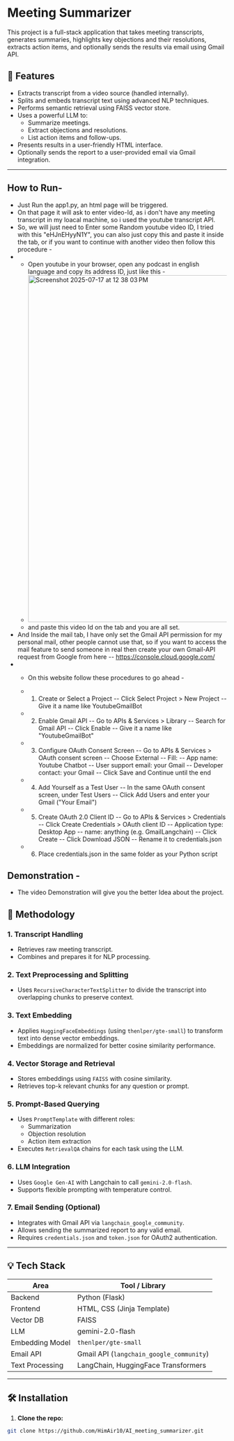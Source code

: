 # Meeting Summarizer

This project is a full-stack application that takes meeting transcripts, generates summaries, highlights key objections and their resolutions, extracts action items, and optionally sends the results via email using Gmail API.

## 🚀 Features

- Extracts transcript from a video source (handled internally).
- Splits and embeds transcript text using advanced NLP techniques.
- Performs semantic retrieval using FAISS vector store.
- Uses a powerful LLM to:
  - Summarize meetings.
  - Extract objections and resolutions.
  - List action items and follow-ups.
- Presents results in a user-friendly HTML interface.
- Optionally sends the report to a user-provided email via Gmail integration.

---

## How to Run- 
- Just Run the app1.py, an html page will be triggered.
- On that page it will ask to enter video-Id, as i don't have any meeting transcript in my loacal machine, so i used the youtube transcript API.
- So, we will just need to Enter some Random youtube video ID, I tried with this "eHJnEHyyN1Y", you can also just copy this and paste it inside the tab, or if you want to continue with another video then follow this procedure -
- - Open youtube in your browser, open any podcast in english language and copy its address ID, just like this -
  - <img width="986" height="797" alt="Screenshot 2025-07-17 at 12 38 03 PM" src="https://github.com/user-attachments/assets/df5862b4-62f1-4c63-a2cd-213fb106c567" />
  - and paste this video Id on the tab and you are all set.
- And Inside the mail tab, I have only set the Gmail API permission for my personal mail, other people cannot use that, so if you want to access the mail feature to send someone in real then create your own Gmail-API request from Google from here -- https://console.cloud.google.com/
- - On this website follow these procedures to go ahead -
  - 1. Create or Select a Project
    -- Click Select Project > New Project
    -- Give it a name like YoutubeGmailBot

  - 2. Enable Gmail API
    -- Go to APIs & Services > Library
    -- Search for Gmail API
    -- Click Enable
    -- Give it a name like "YoutubeGmailBot"

  - 3. Configure OAuth Consent Screen
    -- Go to APIs & Services > OAuth consent screen
    -- Choose External
    -- Fill:
       -- App name: Youtube Chatbot
       -- User support email: your Gmail
       -- Developer contact: your Gmail
    -- Click Save and Continue until the end

  - 4. Add Yourself as a Test User
    -- In the same OAuth consent screen, under Test Users
    -- Click Add Users and enter your Gmail ("Your Email")

  - 5. Create OAuth 2.0 Client ID
    -- Go to APIs & Services > Credentials
    -- Click Create Credentials > OAuth client ID
    -- Application type: Desktop App
    -- name: anything (e.g. GmailLangchain)
    -- Click Create
    -- Click Download JSON
    -- Rename it to credentials.json
       
  - 6. Place credentials.json in the same folder as your Python script

## Demonstration - 

- The video Demonstration will give you the better Idea about the project.
  

## 🧠 Methodology

### 1. **Transcript Handling**
- Retrieves raw meeting transcript.
- Combines and prepares it for NLP processing.

### 2. **Text Preprocessing and Splitting**
- Uses `RecursiveCharacterTextSplitter` to divide the transcript into overlapping chunks to preserve context.

### 3. **Text Embedding**
- Applies `HuggingFaceEmbeddings` (using `thenlper/gte-small`) to transform text into dense vector embeddings.
- Embeddings are normalized for better cosine similarity performance.

### 4. **Vector Storage and Retrieval**
- Stores embeddings using `FAISS` with cosine similarity.
- Retrieves top-k relevant chunks for any question or prompt.

### 5. **Prompt-Based Querying**
- Uses `PromptTemplate` with different roles:
  - Summarization
  - Objection resolution
  - Action item extraction
- Executes `RetrievalQA` chains for each task using the LLM.

### 6. **LLM Integration**
- Uses `Google Gen-AI` with Langchain to call `gemini-2.0-flash`.
- Supports flexible prompting with temperature control.

### 7. **Email Sending (Optional)**
- Integrates with Gmail API via `langchain_google_community`.
- Allows sending the summarized report to any valid email.
- Requires `credentials.json` and `token.json` for OAuth2 authentication.

---

## 💡 Tech Stack

| Area             | Tool / Library                         |
|------------------|----------------------------------------|
| Backend          | Python (Flask)                         |
| Frontend         | HTML, CSS (Jinja Template)             |
| Vector DB        | FAISS                                  |
| LLM              | gemini-2.0-flash            |
| Embedding Model  | `thenlper/gte-small`                   |
| Email API        | Gmail API (`langchain_google_community`) |
| Text Processing  | LangChain, HuggingFace Transformers    |

---

## 🛠️ Installation

1. **Clone the repo:**
```bash
git clone https://github.com/HimAir10/AI_meeting_summarizer.git


